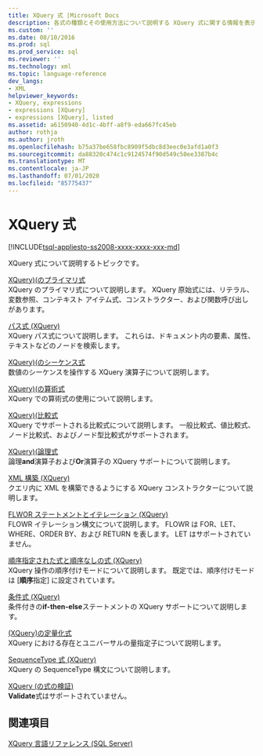 ```yaml
---
title: XQuery 式 |Microsoft Docs
description: 各式の種類とその使用方法について説明する XQuery 式に関する情報を表示します。
ms.custom: ''
ms.date: 08/10/2016
ms.prod: sql
ms.prod_service: sql
ms.reviewer: ''
ms.technology: xml
ms.topic: language-reference
dev_langs:
- XML
helpviewer_keywords:
- XQuery, expressions
- expressions [XQuery]
- expressions [XQuery], listed
ms.assetid: a6150940-4d1c-4bff-a8f9-eda667fc45eb
author: rothja
ms.author: jroth
ms.openlocfilehash: b75a37be658fbc8909f5dbc8d3eec0e3afd1a0f3
ms.sourcegitcommit: da88320c474c1c9124574f90d549c50ee3387b4c
ms.translationtype: MT
ms.contentlocale: ja-JP
ms.lasthandoff: 07/01/2020
ms.locfileid: "85775437"
---
```

# <a name="xquery-expressions"></a>XQuery 式
[!INCLUDE[tsql-appliesto-ss2008-xxxx-xxxx-xxx-md](../includes/applies-to-version/sqlserver.md)]

  XQuery 式について説明するトピックです。  
  

 [XQuery&#41;&#40;のプライマリ式](../xquery/primary-expressions-xquery.md)  
 XQuery のプライマリ式について説明します。 XQuery 原始式には、リテラル、変数参照、コンテキスト アイテム式、コンストラクター、および関数呼び出しがあります。  
  
 [パス式 &#40;XQuery&#41;](../xquery/path-expressions-xquery.md)  
 XQuery パス式について説明します。 これらは、ドキュメント内の要素、属性、テキストなどのノードを検索します。  
  
 [XQuery&#41;&#40;のシーケンス式](../xquery/sequence-expressions-xquery.md)  
 数値のシーケンスを操作する XQuery 演算子について説明します。  
  
 [XQuery&#41;&#40;の算術式](../xquery/arithmetic-expressions-xquery.md)  
 XQuery での算術式の使用について説明します。  
  
 [XQuery&#41;&#40;比較式](../xquery/comparison-expressions-xquery.md)  
 XQuery でサポートされる比較式について説明します。 一般比較式、値比較式、ノード比較式、およびノード型比較式がサポートされます。  
  
 [XQuery&#41;&#40;論理式](../xquery/logical-expressions-xquery.md)  
 論理**and**演算子および**Or**演算子の XQuery サポートについて説明します。  
  
 [XML 構築 &#40;XQuery&#41;](../xquery/xml-construction-xquery.md)  
 クエリ内に XML を構築できるようにする XQuery コンストラクターについて説明します。  
  
 [FLWOR ステートメントとイテレーション &#40;XQuery&#41;](../xquery/flwor-statement-and-iteration-xquery.md)  
 FLOWR イテレーション構文について説明します。 FLOWR は FOR、LET、WHERE、ORDER BY、および RETURN を表します。 LET はサポートされていません。  
  
 [順序指定された式と順序なしの式 &#40;XQuery&#41;](../xquery/ordered-and-unordered-expressions-xquery.md)  
 XQuery 操作の順序付けモードについて説明します。 既定では、順序付けモードは [**順序**指定] に設定されています。  
  
 [条件式 &#40;XQuery&#41;](../xquery/conditional-expressions-xquery.md)  
 条件付きの**if-then-else**ステートメントの XQuery サポートについて説明します。  
  
 [&#40;XQuery&#41;の定量化式](../xquery/quantified-expressions-xquery.md)  
 XQuery における存在とユニバーサルの量指定子について説明します。  
  
 [SequenceType 式 &#40;XQuery&#41;](../xquery/sequencetype-expressions-xquery.md)  
 XQuery の SequenceType 構文について説明します。  
  
 [XQuery &#40;の式の検証&#41;](../xquery/validate-expressions-xquery.md)  
 **Validate**式はサポートされていません。  
  
## <a name="see-also"></a>関連項目  
 [XQuery 言語リファレンス &#40;SQL Server&#41;](../xquery/xquery-language-reference-sql-server.md)  
  
  
